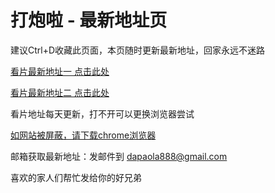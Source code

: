 # 打炮啦 - 最新地址页

建议Ctrl+D收藏此页面，本页随时更新最新地址，回家永远不迷路

[看片最新地址一 点击此处](http://www.dp231106.xyz/) 

[看片最新地址二 点击此处](http://www.dp231105.xyz/) 

看片地址每天更新，打不开可以更换浏览器尝试

[如网站被屏蔽，请下载chrome浏览器](https://d-06.winudf.com/b/XAPK/Y29tLmFuZHJvaWQuY2hyb21lXzU4NDUxNjMzMV8zNTMwNmU1Zg?_fn=R29vZ2xlIENocm9tZTogRmFzdCAmIFNlY3VyZV8xMTYuMC41ODQ1LjE2M19BcGtwdXJlLnhhcGs&_p=Y29tLmFuZHJvaWQuY2hyb21l&download_id=1558509010008732&is_hot=true&k=fd027fd9bcd26aaf6109b2be9eb52ae964f5a6a1) 

邮箱获取最新地址：发邮件到 dapaola888@gmail.com

喜欢的家人们帮忙发给你的好兄弟
